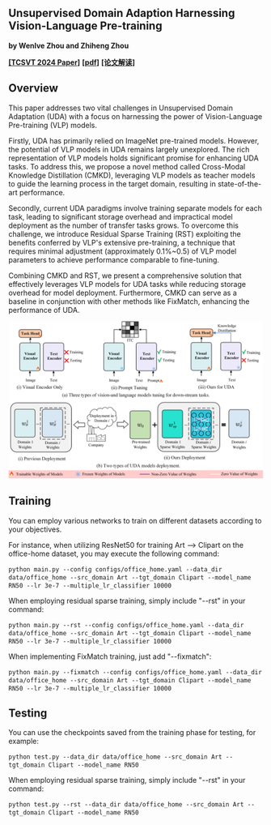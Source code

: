 ## Unsupervised Domain Adaption Harnessing Vision-Language Pre-training

**by Wenlve Zhou and Zhiheng Zhou**

**[[TCSVT 2024 Paper]](https://ieeexplore.ieee.org/document/10505301)**
**[[pdf]](resources/manuscript.pdf)**
**[[论文解读]](https://www.mdnice.com/writing/897d725add62445b83ae48049b4fb3ba)**


## Overview

This paper addresses two vital challenges in Unsupervised Domain Adaptation (UDA) with a focus on harnessing the power of Vision-Language Pre-training (VLP) models. 

Firstly, UDA has primarily relied on ImageNet pre-trained models. However, the potential of VLP models in UDA remains largely unexplored. The rich representation of VLP models holds significant promise for enhancing UDA tasks. To address this, we propose a novel method called Cross-Modal Knowledge Distillation (CMKD), leveraging VLP models as teacher models to guide the learning process in the target domain, resulting in state-of-the-art performance. 

Secondly, current UDA paradigms involve training separate models for each task, leading to significant storage overhead and impractical model deployment as the number of transfer tasks grows. To overcome this challenge, we introduce Residual Sparse Training (RST) exploiting the benefits conferred by VLP's extensive pre-training, a technique that requires minimal adjustment (approximately 0.1%~0.5) of VLP model parameters to achieve performance comparable to fine-tuning. 

Combining CMKD and RST, we present a comprehensive solution that effectively leverages VLP models for UDA tasks while reducing storage overhead for model deployment. Furthermore, CMKD can serve as a baseline in conjunction with other methods like FixMatch, enhancing the performance of UDA.

![UDA over time](resources/overview.jpg)

## Training

You can employ various networks to train on different datasets according to your objectives. 

For instance, when utilizing ResNet50 for training Art --> Clipart on the office-home dataset, you may execute the following command:

```shell
python main.py --config configs/office_home.yaml --data_dir data/office_home --src_domain Art --tgt_domain Clipart --model_name RN50 --lr 3e-7 --multiple_lr_classifier 10000
```
When employing residual sparse training, simply include "--rst" in your command:
```shell
python main.py --rst --config configs/office_home.yaml --data_dir data/office_home --src_domain Art --tgt_domain Clipart --model_name RN50 --lr 3e-7 --multiple_lr_classifier 10000
```
When implementing FixMatch training, just add "--fixmatch":
```shell
python main.py --fixmatch --config configs/office_home.yaml --data_dir data/office_home --src_domain Art --tgt_domain Clipart --model_name RN50 --lr 3e-7 --multiple_lr_classifier 10000
```

## Testing

You can use the checkpoints saved from the training phase for testing, for example:

```shell
python test.py --data_dir data/office_home --src_domain Art --tgt_domain Clipart --model_name RN50
```
When employing residual sparse training, simply include "--rst" in your command:
```shell
python test.py --rst --data_dir data/office_home --src_domain Art --tgt_domain Clipart --model_name RN50
```
